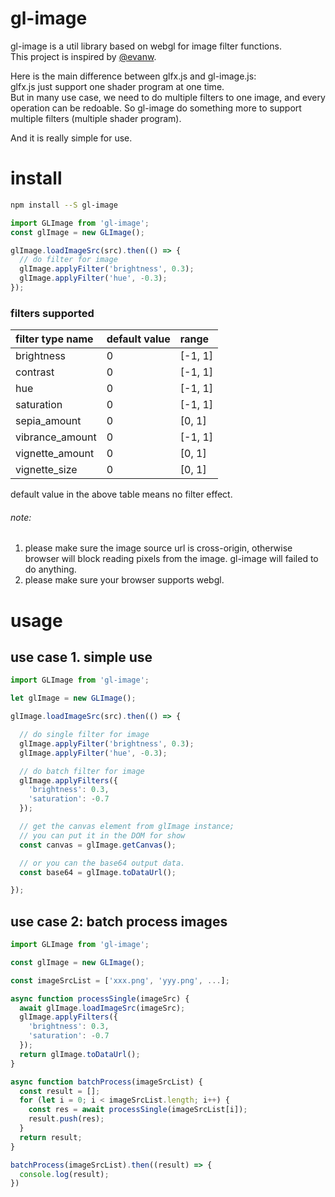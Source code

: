# gl-image
gl-image is a util library based on webgl for image filter functions.   
This project is inspired by [@evanw](https://github.com/evanw/glfx.js).

Here is the main difference between glfx.js and gl-image.js:    
glfx.js just support one shader program at one time.    
But in many use case, we need to do multiple filters to one image, and every operation can be redoable.
So gl-image do something more to support multiple filters (multiple shader program).

And it is really simple for use.

# install
```bash
npm install --S gl-image
```
```ts
import GLImage from 'gl-image';
const glImage = new GLImage();

glImage.loadImageSrc(src).then(() => {
  // do filter for image
  glImage.applyFilter('brightness', 0.3);
  glImage.applyFilter('hue', -0.3);
});
```
### filters supported 
| filter type name   | default value     | range       |
| :---------         | :-------          | :---------- |
| brightness         | 0                 | [-1, 1]     | 
| contrast          | 0                 | [-1, 1]     | 
| hue                | 0                 | [-1, 1]     | 
| saturation         | 0                 | [-1, 1]     | 
| sepia_amount       | 0                 | [0, 1]      | 
| vibrance_amount    | 0                 | [-1, 1]     | 
| vignette_amount    | 0                 | [0, 1]      | 
| vignette_size      | 0                 | [0, 1]      | 

default value in the above table means no filter effect.

###### note: 
1. please make sure the image source url is cross-origin, otherwise browser will block reading pixels from the image. gl-image will failed to do anything.
2. please make sure your browser supports webgl.


# usage

## use case 1. simple use
```ts
import GLImage from 'gl-image';

let glImage = new GLImage();

glImage.loadImageSrc(src).then(() => {

  // do single filter for image
  glImage.applyFilter('brightness', 0.3);
  glImage.applyFilter('hue', -0.3);

  // do batch filter for image
  glImage.applyFilters({
    'brightness': 0.3,
    'saturation': -0.7
  });

  // get the canvas element from glImage instance;
  // you can put it in the DOM for show
  const canvas = glImage.getCanvas();

  // or you can the base64 output data.
  const base64 = glImage.toDataUrl();

});
```
## use case 2: batch process images
```ts
import GLImage from 'gl-image';

const glImage = new GLImage();

const imageSrcList = ['xxx.png', 'yyy.png', ...];

async function processSingle(imageSrc) {
  await glImage.loadImageSrc(imageSrc);
  glImage.applyFilters({
    'brightness': 0.3,
    'saturation': -0.7
  });
  return glImage.toDataUrl();
}

async function batchProcess(imageSrcList) {
  const result = [];
  for (let i = 0; i < imageSrcList.length; i++) {
    const res = await processSingle(imageSrcList[i]);
    result.push(res);
  }
  return result;
}

batchProcess(imageSrcList).then((result) => {
  console.log(result);
})

```


